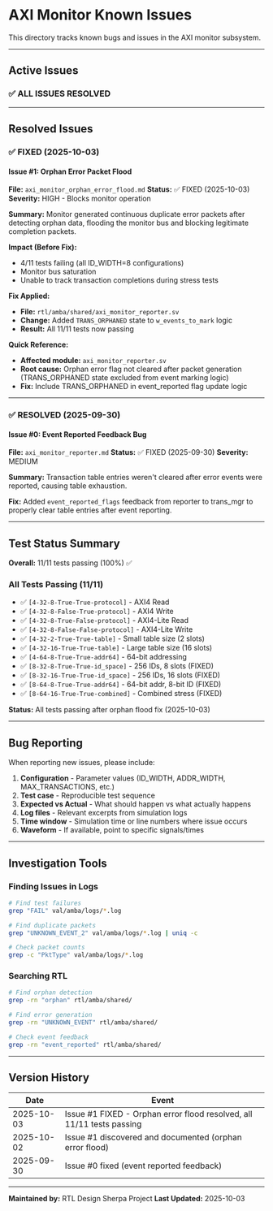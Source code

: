 # AXI Monitor Known Issues

This directory tracks known bugs and issues in the AXI monitor subsystem.

---

## Active Issues

### ✅ ALL ISSUES RESOLVED

---

## Resolved Issues

### ✅ FIXED (2025-10-03)

#### Issue #1: Orphan Error Packet Flood
**File:** `axi_monitor_orphan_error_flood.md`
**Status:** ✅ FIXED (2025-10-03)
**Severity:** HIGH - Blocks monitor operation

**Summary:** Monitor generated continuous duplicate error packets after detecting orphan data, flooding the monitor bus and blocking legitimate completion packets.

**Impact (Before Fix):**
- 4/11 tests failing (all ID_WIDTH=8 configurations)
- Monitor bus saturation
- Unable to track transaction completions during stress tests

**Fix Applied:**
- **File:** `rtl/amba/shared/axi_monitor_reporter.sv`
- **Change:** Added `TRANS_ORPHANED` state to `w_events_to_mark` logic
- **Result:** All 11/11 tests now passing

**Quick Reference:**
- **Affected module:** `axi_monitor_reporter.sv`
- **Root cause:** Orphan error flag not cleared after packet generation (TRANS_ORPHANED state excluded from event marking logic)
- **Fix:** Include TRANS_ORPHANED in event_reported flag update logic

---

### ✅ RESOLVED (2025-09-30)

#### Issue #0: Event Reported Feedback Bug
**File:** `axi_monitor_reporter.md`
**Status:** ✅ FIXED (2025-09-30)
**Severity:** MEDIUM

**Summary:** Transaction table entries weren't cleared after error events were reported, causing table exhaustion.

**Fix:** Added `event_reported_flags` feedback from reporter to trans_mgr to properly clear table entries after event reporting.

---

## Test Status Summary

**Overall:** 11/11 tests passing (100%) ✅

### All Tests Passing (11/11)
- ✅ `[4-32-8-True-True-protocol]` - AXI4 Read
- ✅ `[4-32-8-False-True-protocol]` - AXI4 Write
- ✅ `[4-32-8-True-False-protocol]` - AXI4-Lite Read
- ✅ `[4-32-8-False-False-protocol]` - AXI4-Lite Write
- ✅ `[4-32-2-True-True-table]` - Small table size (2 slots)
- ✅ `[4-32-16-True-True-table]` - Large table size (16 slots)
- ✅ `[4-64-8-True-True-addr64]` - 64-bit addressing
- ✅ `[8-32-8-True-True-id_space]` - 256 IDs, 8 slots (FIXED)
- ✅ `[8-32-16-True-True-id_space]` - 256 IDs, 16 slots (FIXED)
- ✅ `[8-64-8-True-True-addr64]` - 64-bit addr, 8-bit ID (FIXED)
- ✅ `[8-64-16-True-True-combined]` - Combined stress (FIXED)

**Status:** All tests passing after orphan flood fix (2025-10-03)

---

## Bug Reporting

When reporting new issues, please include:

1. **Configuration** - Parameter values (ID_WIDTH, ADDR_WIDTH, MAX_TRANSACTIONS, etc.)
2. **Test case** - Reproducible test sequence
3. **Expected vs Actual** - What should happen vs what actually happens
4. **Log files** - Relevant excerpts from simulation logs
5. **Time window** - Simulation time or line numbers where issue occurs
6. **Waveform** - If available, point to specific signals/times

---

## Investigation Tools

### Finding Issues in Logs
```bash
# Find test failures
grep "FAIL" val/amba/logs/*.log

# Find duplicate packets
grep "UNKNOWN_EVENT_2" val/amba/logs/*.log | uniq -c

# Check packet counts
grep -c "PktType" val/amba/logs/*.log
```

### Searching RTL
```bash
# Find orphan detection
grep -rn "orphan" rtl/amba/shared/

# Find error generation
grep -rn "UNKNOWN_EVENT" rtl/amba/shared/

# Check event feedback
grep -rn "event_reported" rtl/amba/shared/
```

---

## Version History

| Date       | Event |
|------------|-------|
| 2025-10-03 | Issue #1 FIXED - Orphan error flood resolved, all 11/11 tests passing |
| 2025-10-02 | Issue #1 discovered and documented (orphan error flood) |
| 2025-09-30 | Issue #0 fixed (event reported feedback) |

---

**Maintained by:** RTL Design Sherpa Project
**Last Updated:** 2025-10-03
